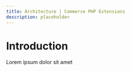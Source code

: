 ```yaml
---
title: Architecture | Commerce PHP Extensions
description: placeholder 
---
```


# Introduction

Lorem ipsum dolor sit amet
